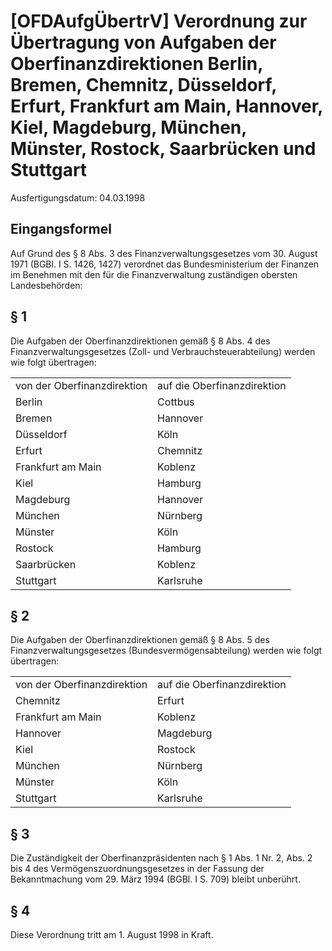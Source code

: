 # [OFDAufgÜbertrV] Verordnung zur Übertragung von Aufgaben der Oberfinanzdirektionen Berlin, Bremen, Chemnitz, Düsseldorf, Erfurt, Frankfurt am Main, Hannover, Kiel, Magdeburg, München, Münster, Rostock, Saarbrücken und Stuttgart

Ausfertigungsdatum: 04.03.1998

 

## Eingangsformel

Auf Grund des § 8 Abs. 3 des Finanzverwaltungsgesetzes vom 30. August 1971 (BGBl. I S. 1426, 1427) verordnet das Bundesministerium der Finanzen im Benehmen mit den für die Finanzverwaltung zuständigen obersten Landesbehörden:


## § 1

Die Aufgaben der Oberfinanzdirektionen gemäß § 8 Abs. 4 des Finanzverwaltungsgesetzes (Zoll- und Verbrauchsteuerabteilung) werden wie folgt übertragen:  

|                             |                             |
|:----------------------------|:----------------------------|
| von der Oberfinanzdirektion | auf die Oberfinanzdirektion |
| Berlin                      | Cottbus                     |
| Bremen                      | Hannover                    |
| Düsseldorf                  | Köln                        |
| Erfurt                      | Chemnitz                    |
| Frankfurt am Main           | Koblenz                     |
| Kiel                        | Hamburg                     |
| Magdeburg                   | Hannover                    |
| München                     | Nürnberg                    |
| Münster                     | Köln                        |
| Rostock                     | Hamburg                     |
| Saarbrücken                 | Koblenz                     |
| Stuttgart                   | Karlsruhe                   |


## § 2

Die Aufgaben der Oberfinanzdirektionen gemäß § 8 Abs. 5 des Finanzverwaltungsgesetzes (Bundesvermögensabteilung) werden wie folgt übertragen:  

|                             |                             |
|:----------------------------|:----------------------------|
| von der Oberfinanzdirektion | auf die Oberfinanzdirektion |
| Chemnitz                    | Erfurt                      |
| Frankfurt am Main           | Koblenz                     |
| Hannover                    | Magdeburg                   |
| Kiel                        | Rostock                     |
| München                     | Nürnberg                    |
| Münster                     | Köln                        |
| Stuttgart                   | Karlsruhe                   |


## § 3

Die Zuständigkeit der Oberfinanzpräsidenten nach § 1 Abs. 1 Nr. 2, Abs. 2 bis 4 des Vermögenszuordnungsgesetzes in der Fassung der Bekanntmachung vom 29. März 1994 (BGBl. I S. 709) bleibt unberührt.


## § 4

Diese Verordnung tritt am 1. August 1998 in Kraft.
